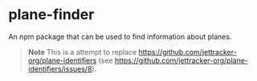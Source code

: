 # plane-finder

An npm package that can be used to find information about planes.

> **Note**
> This is a attempt to replace https://github.com/jettracker-org/plane-identifiers (see https://github.com/jettracker-org/plane-identifiers/issues/8).
